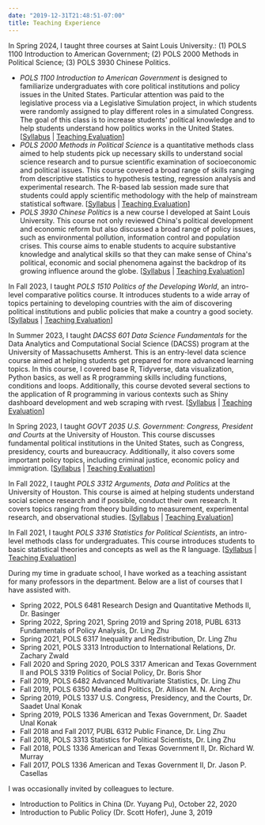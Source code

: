 ```yaml
---
date: "2019-12-31T21:48:51-07:00"
title: Teaching Experience
---
```


In Spring 2024, I taught three courses at Saint Louis University.: (1) POLS 1100 Introduction to American Government; (2) POLS 2000 Methods in Political Science; (3) POLS 3930 Chinese Politics.

* _POLS 1100 Introduction to American Government_ is designed to familiarize undergraduates with core political institutions and policy issues in the United States. Particular attention was paid to the legislative process via a Legislative Simulation project, in which students were randomly assigned to play different roles in a simulated Congress. The goal of this class is to increase students' political knowledge and to help students understand how politics works in the United States. [[Syllabus](/Spring2024POLS1100Syllabus.pdf) | [Teaching Evaluation](/Spring2024POLS1100Evaluation.pdf)]
* _POLS 2000 Methods in Political Science_ is a quantitative methods class aimed to help students pick up necessary skills to understand social science research and to pursue scientific examination of socioeconomic and political issues. This course covered a broad range of skills ranging from descriptive statistics to hypothesis testing, regression analysis and experimental research. The R-based lab session made sure that students could apply scientific methodology with the help of mainstream statistical software. [[Syllabus](/Spring2024POLS2000Syllabus.pdf) | [Teaching Evaluation](/Spring2024POLS2000Evaluation.pdf)]
* _POLS 3930 Chinese Politics_ is a new course I developed at Saint Louis University. This course not only reviewed China's political development and economic reform but also discussed a broad range of policy issues, such as environmental pollution, information control and population crises. This course aims to enable students to acquire substantive knowledge and analytical skills so that they can make sense of China's political, economic and social phenomena against the backdrop of its growing influence around the globe. [[Syllabus](/Spring2024POLS3930Syllabus.pdf) | [Teaching Evaluation](/Spring2024POLS3930Evaluation.pdf)]

In Fall 2023, I taught _POLS 1510 Politics of the Developing World_, an intro-level comparative politics course. It introduces students to a wide array of topics pertaining to developing countries with the aim of discovering political institutions and public policies that make a country a good society. [[Syllabus](/POLS1510Syllabus.pdf) | [Teaching Evaluation](/POLS1510Evaluation.pdf)]

In Summer 2023, I taught _DACSS 601 Data Science Fundamentals_ for the Data Analytics and Computational Social Science (DACSS) program at the University of Massachusetts Amherst. This is an entry-level data science course aimed at helping students get prepared for more advanced learning topics. In this course, I covered base R, Tidyverse, data visualization, Python basics, as well as R programming skills including functions, conditions and loops. Additionally, this course devoted several sections to the application of R programming in various contexts such as Shiny dashboard development and web scraping with rvest. [[Syllabus](/DACSS601Syllabus.pdf) | [Teaching Evaluation](/Summer2023DACSS601Evaluation.pdf)]

In Spring 2023, I taught _GOVT 2035 U.S. Government: Congress, President and Courts_ at the University of Houston. This course discusses fundamental political institutions in the United States, such as Congress, presidency, courts and bureaucracy. Additionally, it also covers some important policy topics, including criminal justice, economic policy and immigration. [[Syllabus](/GOVT2305Syllabus.pdf) | [Teaching Evaluation](/Spring2023GOVT2305Evaluation.pdf)]

In Fall 2022, I taught *POLS 3312 Arguments, Data and Politics* at the University of Houston. This course is aimed at helping students understand social science research and if possible, conduct their own research. It covers topics ranging from theory building to measurement, experimental research, and observational studies. [[Syllabus](/POLS3312Syllabus.pdf) | [Teaching Evaluation](/Fall2022POLS3312Evaluation.pdf)]

In Fall 2021, I taught _POLS 3316 Statistics for Political Scientists_, an intro-level methods class for undergraduates. This course introduces students to basic statistical theories and concepts as well as the R language. [[Syllabus](/POLS3316Syllabus.pdf) | [Teaching Evaluation](/Fall2021POLS3316Evaluation.pdf)]

During my time in graduate school, I have worked as a teaching assistant for many professors in the department. Below are a list of courses that I have assisted with.

* Spring 2022, POLS 6481 Research Design and Quantitative Methods II, Dr. Basinger
* Spring 2022, Spring 2021, Spring 2019 and Spring 2018, PUBL 6313 Fundamentals of Policy Analysis, Dr. Ling Zhu
* Spring 2021, POLS 6317 Inequality and Redistribution, Dr. Ling Zhu
* Spring 2021, POLS 3313 Introduction to International Relations, Dr. Zachary Zwald
* Fall 2020 and Spring 2020, POLS 3317 American and Texas Government II and POLS 3319 Politics of Social Policy, Dr. Boris Shor
* Fall 2019, POLS 6482 Advanced Multivariate Statistics, Dr. Ling Zhu
* Fall 2019, POLS 6350 Media and Politics, Dr. Allison M. N. Archer
* Spring 2019, POLS 1337 U.S. Congress, Presidency, and the Courts, Dr. Saadet Unal Konak
* Spring 2019, POLS 1336 American and Texas Government, Dr. Saadet Unal Konak
* Fall 2018 and Fall 2017, PUBL 6312 Public Finance, Dr. Ling Zhu
* Fall 2018, POLS 3313 Statistics for Political Scientists, Dr. Ling Zhu
* Fall 2018, POLS 1336 American and Texas Government II, Dr. Richard W. Murray
* Fall 2017, POLS 1336 American and Texas Government II, Dr. Jason P. Casellas

I was occasionally invited by colleagues to lecture.

* Introduction to Politics in China (Dr. Yuyang Pu), October 22, 2020
* Introduction to Public Policy (Dr. Scott Hofer), June 3, 2019
